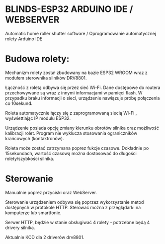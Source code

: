 # BLINDS-ESP32 ARDUINO IDE / WEBSERVER
Automatic home roller shutter software / Oprogramowanie automatycznej rolety Arduino IDE

# Budowa rolety:
Mechanizm rolety został zbudowany na bazie ESP32 WROOM wraz z modułem sterownika silników DRV8801.

Łączność z roletą odbywa się przez sieć Wi-Fi. Dane dostępowe do routera przechowywane są wraz z innymi informacjami w pamięci flash. W przypadku braku informacji o sieci, urządzenie nawiązuje próbę połączenia co 10sekund.

Roleta automatycznie łączy się z zaprogramowaną siecią Wi-Fi , wyświettlając IP modułu ESP32.


Urządzenie posiada opcję zmiany kierunku obrotów silnika oraz możliwość kalibracji rolet. Program nie wyklucza stosowania ograniczników krańcowych (kontaktronów).

Roleta może zostać zatrzymana poprez fukcje czasowe. Dokładnie po 15sekundach, wartość czasową można dostosować do długości rolety/szybkości silnika.

# Sterowanie

Manualnie poprez przyciski oraz WebServer.

Sterowanie urządzeniem odbywa się poprzez wykorzystanie metod dostępnych w protokole HTTP. Sterować można z przeglądarki na komputerze lub smartfonie.

Serwer HTTP, będzie w stanie obsługiwać 4 rolety - potrzebne będą 4 drivery silnika.

Aktualnie KOD dla 2 driverów drv8801.

